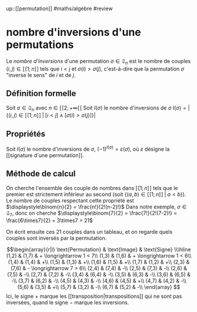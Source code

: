 up::[[permutation]]
#maths/algèbre #review 
# nombre d'inversions d'une permutations
Le _nombre d'inversions_ d'une permutation $\sigma\in\mathfrak S_n$ est le nombre de couples $(i, j)\in[\![1; n]\!]$ tels que $i<j$ et $\sigma(i) > \sigma(j)$, c'est-à-dire que la permutation $\sigma$ "inverse le sens" de $i$ et de $j$.

## Définition formelle
Soit $\sigma\in\mathfrak S_n$ avec $n\in[\![2; +\infty[\![$
Soit $I(\sigma)$ le nombre d'inversions de $\sigma$
$I(\sigma) = \left| \{(i,j)\in[\![1;n]\!] \;|\; [i<j]\wedge[\sigma(i)>\sigma(j)]\} \right|$


## Propriétés
Soit $I(\sigma)$ le nombre d'inversions de $\sigma$, $(-1)^{I(\sigma)} = \varepsilon(\sigma)$, où $\varepsilon$ désigne la [[signature d'une permutation]].


## Méthode de calcul
On cherche l'ensemble des couple de nombres dans $[\![1; n]\!]$ tels que le premier est strictement inférieur au second (soit $\{(a, b)\in[\![1; n]\!] \;|\; a < b\}$).
Le nombre de couples respectant cette propriété est $\displaystyle\binom{n}{2} = \frac{n!}{2!(n-2)!}$
Dans notre exemple, $\sigma\in\mathfrak S_7$, donc on cherche $\displaystyle\binom{7}{2} = \frac{7!}{2!(7-2)!} = \frac{6\times7}{2} = 3\times7 = 21$

On écrit ensuite ces 21 couples dans un tableau, et on regarde quels couples sont inversés par la permutation.

$$\begin{array}{r|l}
\text{Permutation} & \text{Image} & \text{Signe} \\\hline
(1,2) & (1,7) & + \longrightarrow 1 < 7\\
(1,3) & (1,6) & + \longrightarrow 1 < 6\\
(1,4) & (1,4) & +\\
(1,5) & (1,3) & +\\
(1,6) & (1,5) & +\\
(1,7) & (1,2) & +\\
(2,3) & (7,6) & - \longrightarrow 7 > 6\\
(2,4) & (7,4) & -\\
(2,5) & (7,3) & -\\
(2,6) & (7,5) & -\\
(2,7) & (7,2) & -\\
(3,4) & (6,4) & -\\
(3,5) & (6,3) & -\\
(3,6) & (6,5) & -\\
(3,7) & (6,2) & -\\
(4,5) & (4,3) & -\\
(4,6) & (4,5) & +\\
(4,7) & (4,2) & -\\
(5,6) & (3,5) & +\\
(5,7) & (3,2) & -\\
(6,7) & (5,2) & -\\
\end{array}
$$
Ici, le signe $+$ marque les [[transposition|transpositions]] qui ne sont pas inversées, quand le signe $-$ marque les inversions.
